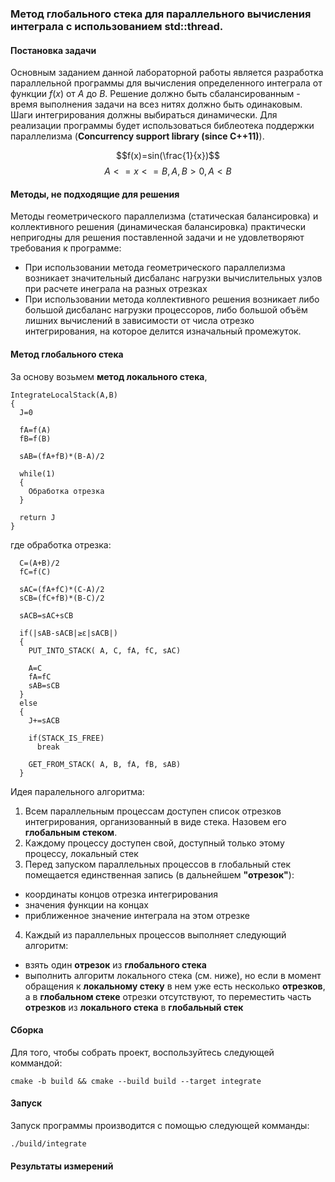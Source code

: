 ### Метод глобального стека для параллельного вычисления интеграла с использованием **std::thread**.

#### Постановка задачи
Основным заданием данной лабораторной работы является разработка параллельной программы для вычисления определенного интеграла от функции $f(x)$ от $A$ до $B$. Решение должно быть сбалансированным - время выполнения задачи на всез нитях должно быть одинаковым. Шаги интегрирования должны выбираться динамически. Для реализации программы будет использоваться библеотека поддержки параллелизма (**Concurrency support library (since C++11)**).

$$f(x)=sin(\frac{1}{x})$$
$$A<=x<=B, A,B>0, A<B$$

#### Методы, не подходящие для решения 
Методы геометрического параллелизма (статическая балансировка) и коллективного решения (динамическая балансировка) практически непригодны для решения поставленной задачи и не удовлетворяют требования к программе:
- При использовании метода геометрического параллелизма возникает значительный дисбаланс нагрузки вычислительных узлов при расчете инеграла на разных отрезках
- При использовании метода коллективного решения возникает либо большой дисбаланс нагрузки процессоров, либо большой объём лишних вычислений в зависимости от числа отрезко интегрирования, на которое делится изначальный промежуток.

#### Метод глобального стека

За основу возьмем **метод локального стека**,

```
IntegrateLocalStack(A,B)
{
  J=0
  
  fA=f(A)
  fB=f(B)
  
  sAB=(fA+fB)*(B-A)/2
  
  while(1)
  {
    Обработка отрезка
  }

  return J
}
```

где обработка отрезка:
```
  C=(A+B)/2
  fC=f(C)

  sAC=(fA+fC)*(C-A)/2
  sCB=(fC+fB)*(B-C)/2

  sACB=sAC+sCB
  
  if(|sAB-sACB|≥ε|sACB|)
  {
    PUT_INTO_STACK( A, C, fA, fC, sAC)
    
    A=C
    fA=fC
    sAB=sCB
  }
  else
  {
    J+=sACB

    if(STACK_IS_FREE)
      break
    
    GET_FROM_STACK( A, B, fA, fB, sAB)
  }
```

Идея паралельного алгоритма:
1. Всем параллельным процессам доступен список отрезков интегрирования, организованный в виде стека. Назовем его **глобальным стеком**.
2. Каждому процессу доступен свой, доступный только этому процессу, локальный стек
3. Перед запуском параллельных процессов в глобальный стек помещается единственная запись (в дальнейшем **"отрезок"**):
  - координаты концов отрезка интегрирования
  - значения функции на концах
  - приближенное значение интеграла на этом отрезке
4. Каждый из параллельных процессов выполняет следующий алгоритм:
  - взять один **отрезок** из **глобального стека**
  - выполнить алгоритм локального стека (см. ниже), но если в момент обращения к **локальному стеку** в нем уже есть несколько **отрезков**, а в **глобальном стеке** отрезки отсутствуют, то переместить часть **отрезков** из **локального стека** в **глобальный стек**

#### Сборка
Для того, чтобы собрать проект, воспользуйтесь следующей коммандой:
```
cmake -b build && cmake --build build --target integrate
```

#### Запуск
Запуск программы производится с помощью следующей комманды:
```
./build/integrate
```
#### Результаты измерений

